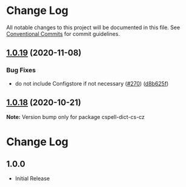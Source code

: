 # Change Log

All notable changes to this project will be documented in this file.
See [Conventional Commits](https://conventionalcommits.org) for commit guidelines.

## [1.0.19](https://github.com/streetsidesoftware/cspell-dicts/compare/cspell-dict-cs-cz@1.0.18...cspell-dict-cs-cz@1.0.19) (2020-11-08)


### Bug Fixes

* do not include Configstore if not necessary ([#270](https://github.com/streetsidesoftware/cspell-dicts/issues/270)) ([d8b625f](https://github.com/streetsidesoftware/cspell-dicts/commit/d8b625f2f42d5cc6c4a9390216ac1e5037886e44))





## [1.0.18](https://github.com/streetsidesoftware/cspell-dicts/compare/cspell-dict-cs-cz@1.0.17...cspell-dict-cs-cz@1.0.18) (2020-10-21)

**Note:** Version bump only for package cspell-dict-cs-cz





# Change Log

## 1.0.0
- Initial Release
